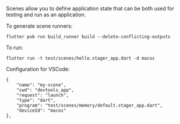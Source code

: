Scenes allow you to define application state that can be both used for testing and
run as an application.

To generate scene runners:
```
flutter pub run build_runner build --delete-conflicting-outputs
```

To run:
```
flutter run -t test/scenes/hello.stager_app.dart -d macos
```

Configuration for VSCode:
```
{
    "name": "my-scene",
    "cwd": "devtools_app",
    "request": "launch",
    "type": "dart",
    "program": "test/scenes/memory/default.stager_app.dart",
    "deviceId": "macos"
},
```


